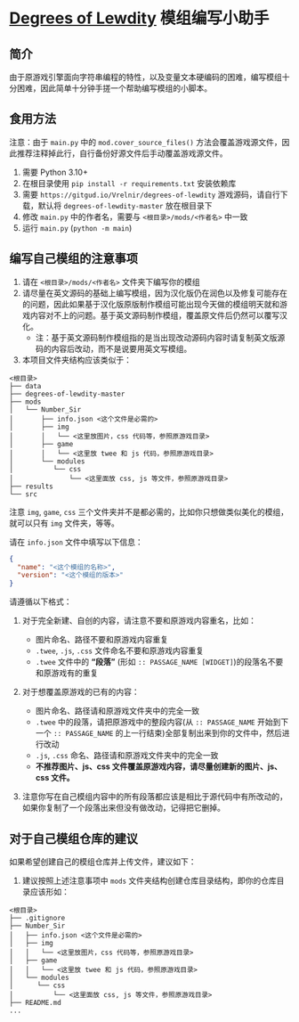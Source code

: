 # [Degrees of Lewdity][dol] 模组编写小助手

## 简介
由于原游戏引擎面向字符串编程的特性，以及变量文本硬编码的困难，编写模组十分困难，因此简单十分钟手搓一个帮助编写模组的小脚本。

## 食用方法
注意：由于 `main.py` 中的 `mod.cover_source_files()` 方法会覆盖游戏源文件，因此推荐注释掉此行，自行备份好源文件后手动覆盖游戏源文件。

1. 需要 Python 3.10+
2. 在根目录使用 `pip install -r requirements.txt` 安装依赖库
3. 需要 `https://gitgud.io/Vrelnir/degrees-of-lewdity` 游戏源码，请自行下载，默认将 `degrees-of-lewdity-master` 放在根目录下
4. 修改 `main.py` 中的作者名，需要与 `<根目录>/mods/<作者名>` 中一致
5. 运行 `main.py` (`python -m main`)

## 编写自己模组的注意事项
1. 请在 `<根目录>/mods/<作者名>` 文件夹下编写你的模组
2. 请尽量在英文源码的基础上编写模组，因为汉化版仍在润色以及修复可能存在的问题，因此如果基于汉化版原版制作模组可能出现今天做的模组明天就和游戏内容对不上的问题。基于英文源码制作模组，覆盖原文件后仍然可以覆写汉化。
   * 注：基于英文源码制作模组指的是当出现改动源码内容时请复制英文版源码的内容后改动，而不是说要用英文写模组。
3. 本项目文件夹结构应该类似于：
```text
<根目录>
├── data
├── degrees-of-lewdity-master
├── mods
│   └── Number_Sir
│       ├── info.json <这个文件是必需的>
│       ├── img
│       │   └── <这里放图片，css 代码等，参照原游戏目录>
│       ├── game
│       │   └── <这里放 twee 和 js 代码，参照原游戏目录>
│       └── modules
│          └── css
│              └── <这里面放 css, js 等文件，参照原游戏目录>
├── results
└── src
```
注意 `img`, `game`, `css` 三个文件夹并不是都必需的，比如你只想做类似美化的模组，就可以只有 `img` 文件夹，等等。

请在 `info.json` 文件中填写以下信息：
```json
{
  "name": "<这个模组的名称>",
  "version": "<这个模组的版本>"
}
```

请遵循以下格式：
   1. 对于完全新建、自创的内容，请注意不要和原游戏内容重名，比如：
      * 图片命名、路径不要和原游戏内容重复
      * `.twee`, `.js`, `.css` 文件命名不要和原游戏内容重复
      * `.twee` 文件中的 __“段落”__ (形如 `:: PASSAGE_NAME [WIDGET]`)的段落名不要和原游戏有的重复

   2. 对于想覆盖原游戏的已有的内容：
      * 图片命名、路径请和原游戏文件夹中的完全一致
      * `.twee` 中的段落，请把原游戏中的整段内容(从 `:: PASSAGE_NAME` 开始到下一个 `:: PASSAGE_NAME` 的上一行结束)全部复制出来到你的文件中，然后进行改动
      * `.js`, `.css` 命名、路径请和原游戏文件夹中的完全一致
      * __不推荐图片、js、css 文件覆盖原游戏内容，请尽量创建新的图片、js、css 文件。__

   3. 注意你写在自己模组内容中的所有段落都应该是相比于源代码中有所改动的，如果你复制了一个段落出来但没有做改动，记得把它删掉。

## 对于自己模组仓库的建议
如果希望创建自己的模组仓库并上传文件，建议如下：
1. 建议按照上述注意事项中 `mods` 文件夹结构创建仓库目录结构，即你的仓库目录应该形如：
```text
<根目录>
├── .gitignore
├── Number_Sir
│   ├── info.json <这个文件是必需的>
│   ├── img
│   │   └── <这里放图片，css 代码等，参照原游戏目录>
│   ├── game
│   │   └── <这里放 twee 和 js 代码，参照原游戏目录>
│   └── modules
│      └── css
│          └── <这里面放 css, js 等文件，参照原游戏目录>
├── README.md
...
```

[dol]: https://gitgud.io/Vrelnir/degrees-of-lewdity